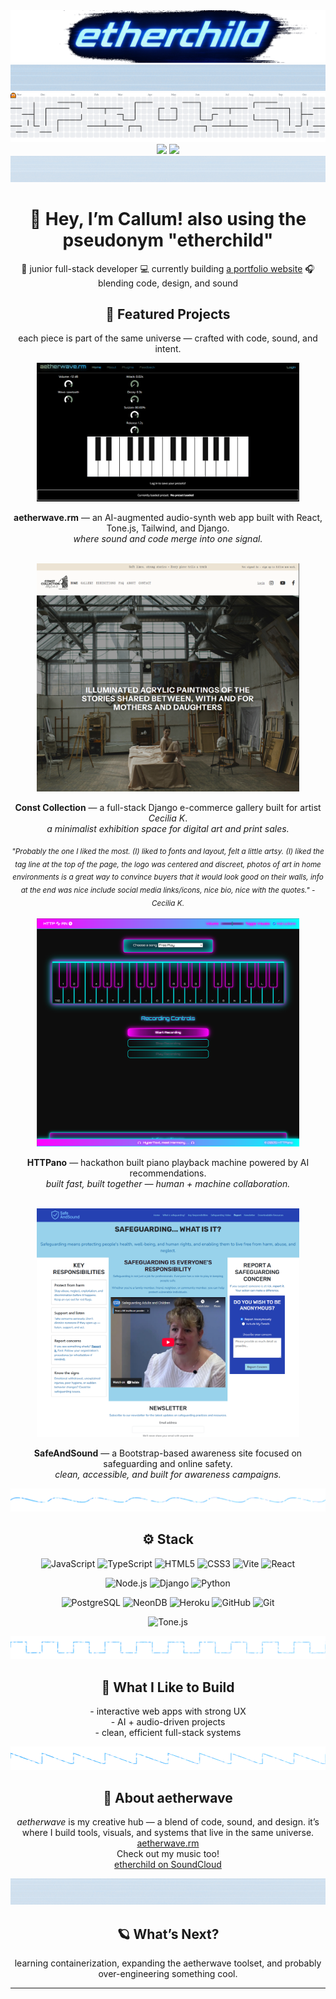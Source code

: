 <img src="https://github.com/etherOnGitHub/etherOnGitHub/blob/main/theme/images/banners/etherchild_banner_transparent_cropped.png" aria="hero image, etherchild in big neon letters with blue glitched background">

<img src="https://github.com/etherOnGitHub/etherOnGitHub/blob/main/theme/images/dividers/aetherwave_divider_texture_1.png">

<picture>
  <source media="(prefers-color-scheme: dark)" srcset="https://raw.githubusercontent.com/etherongithub/etherongithub/output/pacman-contribution-graph-dark.svg">
  <source media="(prefers-color-scheme: light)" srcset="https://raw.githubusercontent.com/etherongithub/etherongithub/output/pacman-contribution-graph.svg">
  <img alt="pacman contribution graph" src="https://raw.githubusercontent.com/etherongithub/etherongithub/output/pacman-contribution-graph.svg">
</picture>

<div align="center">
	<img src="https://github-readme-stats.vercel.app/api?username=etherOnGitHub&theme=tokyonight&show_icons=true&hide_border=false&count_private=true" height="165">
	<img src="https://github-readme-stats.vercel.app/api/top-langs/?username=etherOnGitHub&theme=tokyonight&show_icons=true&hide_border=false&layout=compact">
</div>

<img src="https://github.com/etherOnGitHub/etherOnGitHub/blob/main/theme/images/dividers/aetherwave_divider_texture_2.png">

<h1 align="center" aria="Hey! I'm Callum">👋 Hey, I’m Callum! also using the pseudonym "etherchild" </h1>
<p align="center">
🧠 junior full-stack developer  
💻 currently building <a href="https://github.com/etherOnGitHub/portfolio-dev-app/" aria="link to current project">a portfolio website</a>
🎧 blending code, design, and sound  
</p>

<h2 align="center">🧩 Featured Projects</h2>

<p align="center">each piece is part of the same universe — crafted with code, sound, and intent.</p>

<div align="center">

  <!-- Aetherwave.rm -->
  <a href="https://github.com/etherOnGitHub/capstone-aetherwave-rm" target="_blank">
    <img src="https://github.com/etherOnGitHub/etherOnGitHub/blob/main/theme/images/projects/aether" width="420" alt="aetherwave.rm preview">
  </a>
  <p><b>aetherwave.rm</b> — an AI-augmented audio-synth web app built with React, Tone.js, Tailwind, and Django.<br>
  <em>where sound and code merge into one signal.</em></p>

  <br>

  <!-- Const Collection -->
  <a href="https://github.com/etherOnGitHub/constcollection-art-portfolio-and-shop" target="_blank">
    <img src="https://github.com/etherOnGitHub/etherOnGitHub/blob/main/theme/images/projects/const" width="420" alt="Const Collection preview">
  </a>
  <p><b>Const Collection</b> — a full-stack Django e-commerce gallery built for artist <em>Cecilia K</em>.<br>
  <em>a minimalist exhibition space for digital art and print sales.</em></p>
  <sub><em> "Probably the one I liked the most. (I) liked to fonts and layout, felt a little artsy. (I) liked the tag line at the top of the page, the logo was centered and discreet, photos of art in home environments is a great way to convince buyers that it would look good on their walls, info at the end was nice include social media links/icons, nice bio, nice with the quotes." - Cecilia K.</em></sub><br>

  <br>

  <!-- HTTPano -->
  <a href="https://github.com/etherOnGitHub/http-ano" target="_blank">
    <img src="https://github.com/etherOnGitHub/etherOnGitHub/blob/main/theme/images/projects/piano" width="420" alt="HTTPano hackathon site preview">
  </a>
  <p><b>HTTPano</b> — hackathon built piano playback machine powered by AI recommendations.<br>
  <em>built fast, built together — human + machine collaboration.</em></p>

  <br>

  <!-- SafeAndSound -->
  <a href="https://github.com/etherOnGitHub/solo-project-safeguarding" target="_blank">
    <img src="https://github.com/etherOnGitHub/etherOnGitHub/blob/main/theme/images/projects/safe" width="420" alt="SafeAndSound preview">
  </a>
  <p><b>SafeAndSound</b> — a Bootstrap-based awareness site focused on safeguarding and online safety.<br>
  <em>clean, accessible, and built for awareness campaigns.</em></p>

</div>

<img src="https://github.com/etherOnGitHub/etherOnGitHub/blob/main/theme/images/dividers/aetherwave_divider_sine.svg">

<h2 align="center">⚙️ Stack</h2> 

<div align="center">

<!-- Frontend -->
![JavaScript](https://img.shields.io/badge/JavaScript-1A1A1A?logo=javascript&logoColor=F7DF1E&style=for-the-badge)
![TypeScript](https://img.shields.io/badge/TypeScript-1A1A1A?logo=typescript&logoColor=3178C6&style=for-the-badge)
![HTML5](https://img.shields.io/badge/HTML5-1A1A1A?logo=html5&logoColor=E34F26&style=for-the-badge)
![CSS3](https://img.shields.io/badge/CSS3-1A1A1A?logo=css3&logoColor=1572B6&style=for-the-badge)
![Vite](https://img.shields.io/badge/Vite-1A1A1A?logo=vite&logoColor=646CFF&style=for-the-badge)
![React](https://img.shields.io/badge/React-1A1A1A?logo=react&logoColor=00D8FF&style=for-the-badge)

<!-- Backend -->
![Node.js](https://img.shields.io/badge/Node.js-1A1A1A?logo=node.js&logoColor=5FA04E&style=for-the-badge)
![Django](https://img.shields.io/badge/Django-1A1A1A?logo=django&logoColor=00FFAA&style=for-the-badge)
![Python](https://img.shields.io/badge/Python-1A1A1A?logo=python&logoColor=3776AB&style=for-the-badge)

<!-- Data & DevOps -->
![PostgreSQL](https://img.shields.io/badge/PostgreSQL-1A1A1A?logo=postgresql&logoColor=316192&style=for-the-badge)
![NeonDB](https://img.shields.io/badge/NeonDB-1A1A1A?logo=postgresql&logoColor=00E88F&style=for-the-badge)
![Heroku](https://img.shields.io/badge/Heroku-1A1A1A?logo=heroku&logoColor=8A2BE2&style=for-the-badge)
![GitHub](https://img.shields.io/badge/GitHub-1A1A1A?logo=github&logoColor=FFFFFF&style=for-the-badge)
![Git](https://img.shields.io/badge/Git-1A1A1A?logo=git&logoColor=F05032&style=for-the-badge)

<!-- Audio / Creative -->
![Tone.js](https://img.shields.io/badge/Tone.js-1A1A1A?logo=soundcharts&logoColor=FF0080&style=for-the-badge)

</div>

<img src="https://github.com/etherOnGitHub/etherOnGitHub/blob/main/theme/images/dividers/aetherwave_divider_square.svg">

<h2 align="center">🚀 What I Like to Build </h2>
<p align="center">
- interactive web apps with strong UX  <br>
- AI + audio-driven projects  <br>
- clean, efficient full-stack systems  <br>
</p> 

<img src="https://github.com/etherOnGitHub/etherOnGitHub/blob/main/theme/images/dividers/aetherwave_divider_saw.svg">

<h2 align="center">🌌 About aetherwave</h2> 
<p align="center">
<em>aetherwave </em>is my creative hub — a blend of code, sound, and design.  
it’s where I build tools, visuals, and systems that live in the same universe.  <br>
<a href="https://github.com/etherOnGitHub/capstone-aetherwave-rm" aria="link to synth website project">aetherwave.rm</a><br>
Check out my music too!<br>
<a href="https://soundcloud.com/etherchild" aria="link to soundcloud">etherchild on SoundCloud</a><br>
</p> 

<img src="https://github.com/etherOnGitHub/etherOnGitHub/blob/main/theme/images/dividers/aetherwave_divider_texture_4.png">

<h2 align="center">🪐 What’s Next?</h2>
<p align="center">
learning containerization, expanding the aetherwave toolset,  
and probably over-engineering something cool.  
</p> 


---
